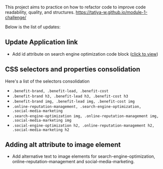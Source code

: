 This project aims to practice on how to refactor code to improve code readability, quality, and structures.
https://tatiya-w.github.io/module-1-challenge/

Below is the list of updates:
## Update Application link
- Add id attribute on search engine optimization code block ([click to view](https://github.com/tatiya-w/module-1-challenge/blob/main/index.html#L29))
 
## CSS selectors and properties consolidation 
Here's a list of the selectors consolidation 
- `.benefit-brand, .benefit-lead, .benefit-cost`
- `.benefit-brand h3, .benefit-lead h3, .benefit-cost h3`
- `.benefit-brand img, .benefit-lead img, .benefit-cost img`
- `.online-reputation-management, .search-engine-optimization, .social-media-marketing`
- `.search-engine-optimization img, .online-reputation-management img, .social-media-marketing img`
- `.social-engine-optimization h2, .online-reputation-management h2, .social-media-marketing h2`

## Adding alt attribute to image element
- Add alternative text to image elements for search-engine-optimization, online-reputation-management and social-media-marketing.
